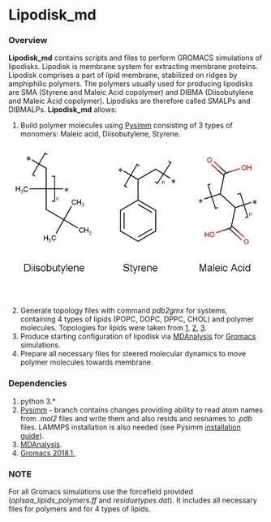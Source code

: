 # Lipodisk_md

### Overview
**Lipodisk_md** contains scripts and files to perform GROMACS simulations of lipodisks. Lipodisk is membrane system for extracting membrane proteins. Lipodisk comprises a part of lipid membrane, stabilized on ridges by amphiphilic polymers. The polymers usually used for producing lipodisks are SMA (Styrene and Maleic Acid copolymer) and DIBMA (Diisobutylene and Maleic Acid copolymer). Lipodisks are therefore called SMALPs and DIBMALPs. **Lipodisk_md** allows:

1. Build polymer molecules using [Pysimm](https://github.com/Tarasovk49/pysimm) consisting of 3 types of monomers: Maleic acid, Diisobutylene, Styrene.
<p align="center">
  <img width="600" height="300" src="images/monomers.jpg">
</p>

2. Generate topology files with command *pdb2gmx* for systems, containing 4 types of lipids (POPC, DOPC, DPPC, CHOL) and polymer molecules. Topologies for lipids were taken from [1](https://www.ncbi.nlm.nih.gov/pubmed/26568975), [2](https://www.ncbi.nlm.nih.gov/pubmed/24745688), [3](https://www.ncbi.nlm.nih.gov/pubmed/26187855).
3. Produce starting configuration of lipodisk via [MDAnalysis](https://github.com/MDAnalysis/mdanalysis) for [Gromacs](http://www.gromacs.org/) simulations.
4. Prepare all necessary files for steered molecular dynamics to move polymer molecules towards membrane.

### Dependencies
1. python 3.*
2. [Pysimm](https://github.com/Tarasovk49/pysimm) - branch contains changes providing ability to read atom names from *.mol2* files and write them and also resids and resnames to *.pdb* files. LAMMPS installation is also needed (see Pysimm [installation guide](https://github.com/Tarasovk49/pysimm#complete-installation-pysimm-and-lammps)).
3. [MDAnalysis](https://github.com/MDAnalysis/mdanalysis).
4. [Gromacs 2018.1.](http://manual.gromacs.org/documentation/)

### NOTE
For all Gromacs simulations use the forcefield provided (*oplsaa_lipids_polymers.ff* and *residuetypes.dat*). It includes all necessary files for polymers and for 4 types of lipids.
